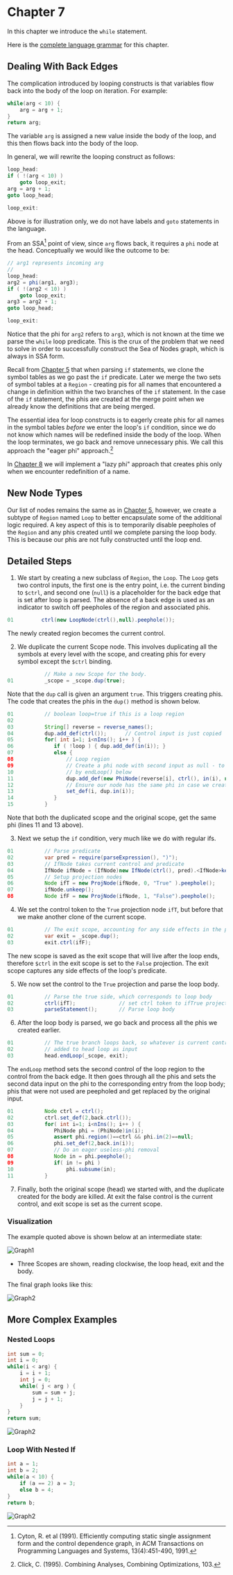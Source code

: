 # Chapter 7

In this chapter we introduce the `while` statement.

Here is the [complete language grammar](docs/07-grammar.md) for this chapter.

## Dealing With Back Edges

The complication introduced by looping constructs is that variables flow back into the body of the loop on iteration.
For example:

```java
while(arg < 10) {
    arg = arg + 1;
}
return arg;
```

The variable `arg` is assigned a new value inside the body of the loop, and this then flows back into the body of the loop.

In general, we will rewrite the looping construct as follows:

```java
loop_head:
if ( !(arg < 10) ) 
    goto loop_exit;
arg = arg + 1;
goto loop_head;

loop_exit:
```

Above is for illustration only, we do not have labels and `goto` statements in the language.

From an SSA[^1] point of view, since `arg` flows back, it requires a `phi` node at the head. Conceptually we would like the outcome to be:

```java
// arg1 represents incoming arg
//
loop_head:
arg2 = phi(arg1, arg3);
if ( !(arg2 < 10) ) 
    goto loop_exit;
arg3 = arg2 + 1;
goto loop_head;

loop_exit:
```

Notice that the phi for `arg2` refers to `arg3`, which is not known at the time we parse the `while` loop predicate. This is the crux of the problem that we need 
to solve in order to successfully construct the Sea of Nodes graph, which is always in SSA form.

Recall from [Chapter 5](../chapter05/README.md) that when parsing `if` statements, we clone the symbol tables as we go past the `if` predicate.
Later we merge the two sets of symbol tables at a `Region` - creating pis for all names that encountered a change in definition within the two 
branches of the `if` statement. In the case of the `if` statement, the phis are created at the merge point when we already know the definitions
that are being merged.

The essential idea for loop constructs is to eagerly create phis for all names in the symbol tables *before* we enter the loop's `if` condition,
since we do not know which names will be redefined inside the body of the loop. When the loop terminates, we go back and remove unnecessary
phis. We call this approach the "eager phi" approach.[^2]

In [Chapter 8](../chapter08) we will implement a "lazy phi" approach that creates phis only when we encounter redefinition of a name.

## New Node Types

Our list of nodes remains the same as in [Chapter 5](../chapter05/README.md), however, we create a subtype of `Region` named `Loop` to better
encapsulate some of the additional logic required. A key aspect of this is to temporarily disable peepholes of the `Region` and any phis
created until we complete parsing the loop body. This is because our phis are not fully constructed until the loop end.

## Detailed Steps

1. We start by creating a new subclass of `Region`, the `Loop`. The `Loop` gets two control inputs, 
   the first one is the entry point, i.e. the current binding to `$ctrl`, and second one (`null`) is a placeholder for the back edge that is 
   set after loop is parsed. The absence of a back edge is used as an indicator to switch off peepholes of the region and
   associated phis. 

```java
01         ctrl(new LoopNode(ctrl(),null).peephole());
```

   The newly created region becomes the current control.

2. We duplicate the current Scope node. This involves duplicating all the symbols at
   every level with the scope, and creating phis for every symbol except the `$ctrl` binding.

```java
            // Make a new Scope for the body.
01          _scope = _scope.dup(true);
```
   
   Note that the `dup` call is given an argument `true`. This triggers creating phis. The code
   that creates the phis in the `dup()` method is shown below.

```java
01          // boolean loop=true if this is a loop region
02
03          String[] reverse = reverse_names();
04          dup.add_def(ctrl());      // Control input is just copied
05          for( int i=1; i<nIns(); i++ ) {
06             if ( !loop ) { dup.add_def(in(i)); }
07             else {
08                 // Loop region
09                 // Create a phi node with second input as null - to be filled in
10                 // by endLoop() below
11                 dup.add_def(new PhiNode(reverse[i], ctrl(), in(i), null).peephole());
12                 // Ensure our node has the same phi in case we created one
13                 set_def(i, dup.in(i));
14             }
15          }
```
   Note that both the duplicated scope and the original scope, get the same phi (lines 11 and 13 above).

3. Next we setup the `if` condition, very much like we do with regular ifs.

```java
01          // Parse predicate
02          var pred = require(parseExpression(), ")");
03          // IfNode takes current control and predicate
04          IfNode ifNode = (IfNode)new IfNode(ctrl(), pred).<IfNode>keep().peephole();
05          // Setup projection nodes
06          Node ifT = new ProjNode(ifNode, 0, "True" ).peephole();
07          ifNode.unkeep();
08          Node ifF = new ProjNode(ifNode, 1, "False").peephole();
```

4. We set the control token to the `True` projection node `ifT`, but before that we make another clone of 
   the current scope. 

```java
01          // The exit scope, accounting for any side effects in the predicate
02          var exit = _scope.dup();
03          exit.ctrl(ifF);
```

  The new scope is saved as the exit scope that will live after the loop ends, therefore `$ctrl` in the exit scope is 
  set to the `False` projection. The exit scope captures any side effects of the loop's predicate.

5. We now set the control to the `True` projection and parse the loop body.

```java
01          // Parse the true side, which corresponds to loop body
02          ctrl(ifT);              // set ctrl token to ifTrue projection
03          parseStatement();       // Parse loop body
```

6. After the loop body is parsed, we go back and process all the phis we created earlier.
   
```java
01          // The true branch loops back, so whatever is current control gets
02          // added to head loop as input
03          head.endLoop(_scope, exit);
```

  The `endLoop` method sets the second control of the loop region to the control from the back edge.
  It then goes through all the phis and sets the second data input on the phi to the corresponding entry
  from the loop body; phis that were not used are peepholed and get replaced by the original input.

```java
01          Node ctrl = ctrl();
02          ctrl.set_def(2,back.ctrl());
03          for( int i=1; i<nIns(); i++ ) {
04             PhiNode phi = (PhiNode)in(i);
05             assert phi.region()==ctrl && phi.in(2)==null;
06             phi.set_def(2,back.in(i));
07             // Do an eager useless-phi removal
08             Node in = phi.peephole();
09             if( in != phi )
10                 phi.subsume(in);
11          }
```

7. Finally, both the original scope (head) we started with, and the duplicate created for the body are killed.
   At exit the false control is the current control, and exit scope is set as the current scope.

### Visualization

The example quoted above is shown below at an intermediate state:

![Graph1](./docs/07-graph1.svg)

* Three Scopes are shown, reading clockwise, the loop head, exit and the body.

The final graph looks like this:

![Graph2](./docs/07-graph2.svg)

## More Complex Examples

### Nested Loops

```java
int sum = 0;
int i = 0;
while(i < arg) {
    i = i + 1;
    int j = 0;
    while( j < arg ) {
        sum = sum + j;
        j = j + 1;
    }
}
return sum;
```

![Graph2](./docs/07-graph3.svg)

### Loop With Nested If

```java
int a = 1;
int b = 2;
while(a < 10) {
    if (a == 2) a = 3;
    else b = 4;
}
return b;
```

![Graph2](./docs/07-graph4.svg)


[^1]: Cyton, R. et al (1991).
    Efficiently computing static single assignment form and the control dependence graph, in ACM Transactions on Programming Languages and Systems, 13(4):451-490, 1991.

[^2]: Click, C. (1995).
    Combining Analyses, Combining Optimizations, 103.